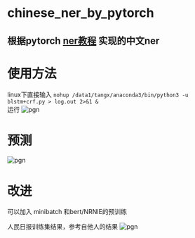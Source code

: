 # chinese_ner_by_pytorch
## 根据pytorch [ner教程](https://pytorch.org/tutorials/beginner/nlp/advanced_tutorial.html) 实现的中文ner

# 使用方法
linux下直接输入  `nohup /data1/tangx/anaconda3/bin/python3 -u blstm+crf.py > log.out 2>&1 &`     
运行
![pgn](https://i.loli.net/2019/06/19/5d09957f5aebd19259.png)

# 预测
![pgn](https://i.loli.net/2019/06/19/5d0995841059869007.png)

# 改进
可以加入 minibatch 和bert/NRNIE的预训练      

人民日报训练集结果，参考自他人的结果
![pgn](https://i.loli.net/2019/06/19/5d099616d6a0370024.png)
